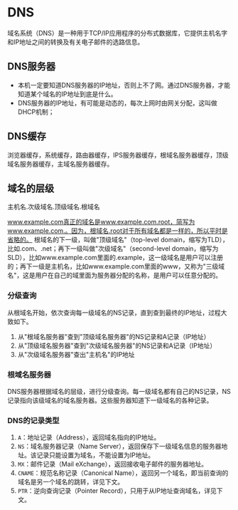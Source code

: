 # DNS
域名系统（DNS）是一种用于TCP/IP应用程序的分布式数据库，它提供主机名字和IP地址之间的转换及有关电子邮件的选路信息。

## DNS服务器
- 本机一定要知道DNS服务器的IP地址，否则上不了网。通过DNS服务器，才能知道某个域名的IP地址到底是什么。
- DNS服务器的IP地址，有可能是动态的，每次上网时由网关分配，这叫做DHCP机制；
## DNS缓存
 浏览器缓存，系统缓存，路由器缓存，IPS服务器缓存，根域名服务器缓存，顶级域名服务器缓存，主域名服务器缓存。
 
## 域名的层级
主机名.次级域名.顶级域名.根域名

www.example.com真正的域名是www.example.com.root，简写为www.example.com.。因为，根域名.root对于所有域名都是一样的，所以平时是省略的。
根域名的下一级，叫做"顶级域名"（top-level domain，缩写为TLD），比如.com、.net；再下一级叫做"次级域名"（second-level domain，缩写为SLD），比如www.example.com里面的.example，这一级域名是用户可以注册的；再下一级是主机名，比如www.example.com里面的www，又称为"三级域名"，这是用户在自己的域里面为服务器分配的名称，是用户可以任意分配的。

### 分级查询
从根域名开始，依次查询每一级域名的NS记录，直到查到最终的IP地址，过程大致如下。
1. 从"根域名服务器"查到"顶级域名服务器"的NS记录和A记录（IP地址）
2. 从"顶级域名服务器"查到"次级域名服务器"的NS记录和A记录（IP地址）
3. 从"次级域名服务器"查出"主机名"的IP地址

### 根域名服务器
DNS服务器根据域名的层级，进行分级查询。每一级域名都有自己的NS记录，NS记录指向该级域名的域名服务器。这些服务器知道下一级域名的各种记录。

### DNS的记录类型
1. `A`：地址记录（Address），返回域名指向的IP地址。
2. `NS`：域名服务器记录（Name Server），返回保存下一级域名信息的服务器地址。该记录只能设置为域名，不能设置为IP地址。
3. `MX`：邮件记录（Mail eXchange），返回接收电子邮件的服务器地址。
4. `CNAME`：规范名称记录（Canonical Name），返回另一个域名，即当前查询的域名是另一个域名的跳转，详见下文。
5. `PTR`：逆向查询记录（Pointer Record），只用于从IP地址查询域名，详见下文。